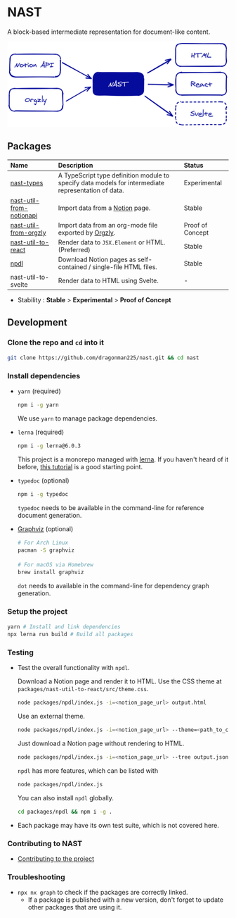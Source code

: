# NAST

A block-based intermediate representation for document-like content.

![](assets/cover.png)

## Packages

| Name                                                         | Description                                                  | Status           |
| :----------------------------------------------------------- | :----------------------------------------------------------- | :--------------- |
| [nast-types](./packages/nast-types)                          | A TypeScript type definition module to specify data models for intermediate representation of data. | Experimental     |
| [nast-util-from-notionapi](./packages/nast-util-from-notionapi) | Import data from a [Notion](https://www.notion.so/) page.    | Stable           |
| [nast-util-from-orgzly](./packages/nast-util-from-orgzly)    | Import data from an org-mode file exported by [Orgzly](http://www.orgzly.com/). | Proof of Concept |
| [nast-util-to-react](./packages/nast-util-to-react)          | Render data to `JSX.Element` or HTML. (Preferred)            | Stable           |
| [npdl](./packages/npdl)                                      | Download Notion pages as self-contained / single-file HTML files. | Stable           |
| nast-util-to-svelte                                          | Render data to HTML using Svelte.                            | -                |

* Stability : **Stable** > **Experimental** > **Proof of Concept**

## Development

### Clone the repo and `cd` into it

```bash
git clone https://github.com/dragonman225/nast.git && cd nast
```

### Install dependencies

* `yarn` (required)

  ```bash
  npm i -g yarn
  ```

  We use `yarn` to manage package dependencies.

* `lerna` (required)

  ```bash
  npm i -g lerna@6.0.3
  ```

  This project is a monorepo managed with [lerna](https://github.com/lerna/lerna). If you haven't heard of it before, [this tutorial](https://github.com/reggi/lerna-tutorial) is a good starting point.

* `typedoc` (optional)

  ```bash
  npm i -g typedoc
  ```

  `typedoc` needs to be available in the command-line for reference document generation.

* [Graphviz](https://www.graphviz.org/) (optional)

  ```bash
  # For Arch Linux
  pacman -S graphviz
  
  # For macOS via Homebrew
  brew install graphviz 
  ```

  `dot` needs to available in the command-line for dependency graph generation.

### Setup the project

```bash
yarn # Install and link dependencies
npx lerna run build # Build all packages
```

### Testing

* Test the overall functionality with `npdl`.

  Download a Notion page and render it to HTML. Use the CSS theme at `packages/nast-util-to-react/src/theme.css`.

  ```bash
  node packages/npdl/index.js -i=<notion_page_url> output.html
  ```

  Use an external theme.

  ```bash
  node packages/npdl/index.js -i=<notion_page_url> --theme=<path_to_css> output.html
  ```

  Just download a Notion page without rendering to HTML.

  ```bash
  node packages/npdl/index.js -i=<notion_page_url> --tree output.json
  ```

  `npdl` has more features, which can be listed with

  ```bash
  node packages/npdl/index.js
  ```

  You can also install `npdl` globally.

  ```bash
  cd packages/npdl && npm i -g .
  ```

* Each package may have its own test suite, which is not covered here.

### Contributing to NAST

* [Contributing to the project](CONTRIBUTING.md)

### Troubleshooting

* `npx nx graph` to check if the packages are correctly linked.
  * If a package is published with a new version, don't forget to update other packages that are using it.